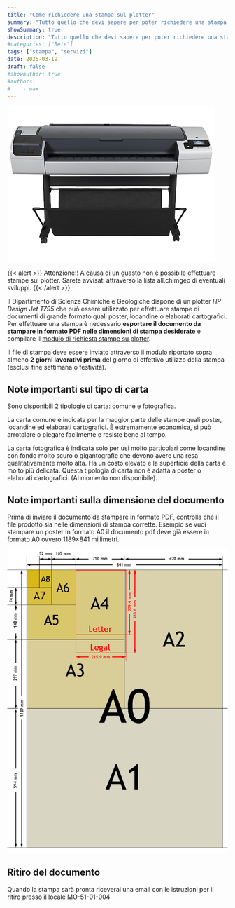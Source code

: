 ```yaml
---
title: "Come richiedere una stampa sul plotter"
summary: "Tutto quello che devi sapere per poter richiedere una stampa sul plotter dipartimentale: come preparare il file, come richiedere la stampa, costi"
showSummary: true
description: "Tutto quello che devi sapere per poter richiedere una stampa sul plotter dipartimentale: come preparare il file, come richiedere la stampa, costi"
#categories: ["Rete"]
tags: ["stampa", "servizi"]
date: 2025-03-19
draft: false
#showauthor: true
#authors:
#    - max
---
```

![Plotter](featured.png)

{{< alert >}}
Attenzione!! A causa di un guasto non è possibile effettuare stampe sul plotter. Sarete avvisati attraverso la lista all.chimgeo di eventuali sviluppi.
{{< /alert >}}

Il Dipartimento di Scienze Chimiche e Geologiche dispone di un plotter *HP Design Jet T795* che può essere utilizzato per effettuare stampe di documenti di grande formato quali poster, locandine o elaborati cartografici. Per effettuare una stampa è necessario **esportare il documento da stampare in formato PDF nelle dimensioni di stampa desiderate** e compilare il [modulo di richiesta stampe su plotter](https://docs.google.com/a/unimore.it/forms/d/e/1FAIpQLSf2byZOe-JIdIUbpH4XoZufbc1gaKKgMEbYhSRnw3a7EAh2eQ/viewform?usp=sf_link).

Il file di stampa deve essere inviato attraverso il modulo riportato sopra almeno **2 giorni lavorativi prima** del giorno di effettivo utilizzo della stampa (esclusi fine settimana o festività).

## Note importanti sul tipo di carta

Sono disponibili 2 tipologie di carta: comune e fotografica.

La carta comune è indicata per la maggior parte delle stampe quali poster, locandine ed elaborati cartografici. È estremamente economica, si può arrotolare o piegare facilmente e resiste bene al tempo.

La carta fotografica è indicata solo per usi molto particolari come locandine con fondo molto scuro o gigantografie che devono avere una resa qualitativamente molto alta. Ha un costo elevato e la superficie della carta è molto più delicata. Questa tipologia di carta non è adatta a poster o elaborati cartografici. (Al momento non disponibile).

## Note importanti sulla dimensione del documento

Prima di inviare il documento da stampare in formato PDF, controlla che il file prodotto sia nelle dimensioni di stampa corrette. Esempio se vuoi stampare un poster in formato A0 il documento pdf deve già essere in formato A0 ovvero 1189×841 millimetri.

![Dimensioni A](A_size_illustration.png)

## Ritiro del documento

Quando la stampa sarà pronta riceverai una email con le istruzioni per il ritiro presso il locale MO-51-01-004
